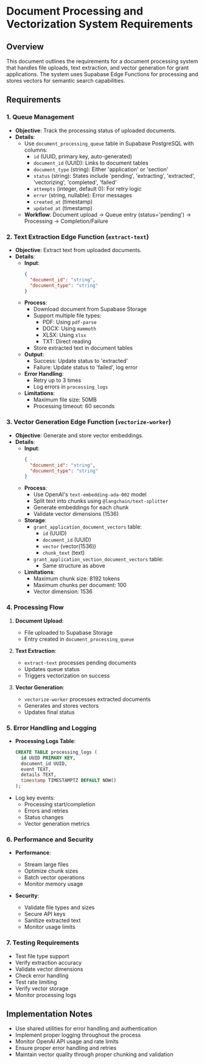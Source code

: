 # Document Processing and Vectorization System Requirements

## Overview
This document outlines the requirements for a document processing system that handles file uploads, text extraction, and vector generation for grant applications. The system uses Supabase Edge Functions for processing and stores vectors for semantic search capabilities.

## Requirements

### 1. Queue Management
- **Objective**: Track the processing status of uploaded documents.
- **Details**:
  - Use `document_processing_queue` table in Supabase PostgreSQL with columns:
    - `id` (UUID, primary key, auto-generated)
    - `document_id` (UUID): Links to document tables
    - `document_type` (string): Either 'application' or 'section'
    - `status` (string): States include 'pending', 'extracting', 'extracted', 'vectorizing', 'completed', 'failed'
    - `attempts` (integer, default 0): For retry logic
    - `error` (string, nullable): Error messages
    - `created_at` (timestamp)
    - `updated_at` (timestamp)
  - **Workflow**: Document upload → Queue entry (status='pending') → Processing → Completion/Failure

### 2. Text Extraction Edge Function (`extract-text`)
- **Objective**: Extract text from uploaded documents.
- **Details**:
  - **Input**: 
    ```json
    {
      "document_id": "string",
      "document_type": "string"
    }
    ```
  - **Process**:
    - Download document from Supabase Storage
    - Support multiple file types:
      - PDF: Using `pdf-parse`
      - DOCX: Using `mammoth`
      - XLSX: Using `xlsx`
      - TXT: Direct reading
    - Store extracted text in document tables
  - **Output**:
    - Success: Update status to 'extracted'
    - Failure: Update status to 'failed', log error
  - **Error Handling**:
    - Retry up to 3 times
    - Log errors in `processing_logs`
  - **Limitations**:
    - Maximum file size: 50MB
    - Processing timeout: 60 seconds

### 3. Vector Generation Edge Function (`vectorize-worker`)
- **Objective**: Generate and store vector embeddings.
- **Details**:
  - **Input**:
    ```json
    {
      "document_id": "string",
      "document_type": "string"
    }
    ```
  - **Process**:
    - Use OpenAI's `text-embedding-ada-002` model
    - Split text into chunks using `@langchain/text-splitter`
    - Generate embeddings for each chunk
    - Validate vector dimensions (1536)
  - **Storage**:
    - `grant_application_document_vectors` table:
      - `id` (UUID)
      - `document_id` (UUID)
      - `vector` (vector(1536))
      - `chunk_text` (text)
    - `grant_application_section_document_vectors` table:
      - Same structure as above
  - **Limitations**:
    - Maximum chunk size: 8192 tokens
    - Maximum chunks per document: 100
    - Vector dimension: 1536

### 4. Processing Flow
1. **Document Upload**:
   - File uploaded to Supabase Storage
   - Entry created in `document_processing_queue`

2. **Text Extraction**:
   - `extract-text` processes pending documents
   - Updates queue status
   - Triggers vectorization on success

3. **Vector Generation**:
   - `vectorize-worker` processes extracted documents
   - Generates and stores vectors
   - Updates final status

### 5. Error Handling and Logging
- **Processing Logs Table**:
  ```sql
  CREATE TABLE processing_logs (
    id UUID PRIMARY KEY,
    document_id UUID,
    event TEXT,
    details TEXT,
    timestamp TIMESTAMPTZ DEFAULT NOW()
  );
  ```
- Log key events:
  - Processing start/completion
  - Errors and retries
  - Status changes
  - Vector generation metrics

### 6. Performance and Security
- **Performance**:
  - Stream large files
  - Optimize chunk sizes
  - Batch vector operations
  - Monitor memory usage

- **Security**:
  - Validate file types and sizes
  - Secure API keys
  - Sanitize extracted text
  - Monitor usage limits

### 7. Testing Requirements
- Test file type support
- Verify extraction accuracy
- Validate vector dimensions
- Check error handling
- Test rate limiting
- Verify vector storage
- Monitor processing logs

## Implementation Notes
- Use shared utilities for error handling and authentication
- Implement proper logging throughout the process
- Monitor OpenAI API usage and rate limits
- Ensure proper error handling and retries
- Maintain vector quality through proper chunking and validation
